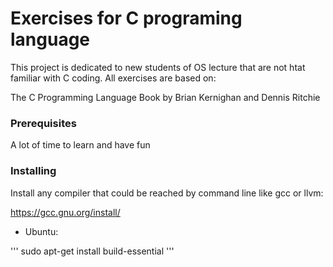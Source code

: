 # Exercises for C programing language

This project is dedicated to new students of OS lecture that are not htat
familiar with C coding. All exercises are based on: 

The C Programming Language
Book by Brian Kernighan and Dennis Ritchie


### Prerequisites

A lot of time to learn and have fun

### Installing

Install any compiler that could be reached by command line like gcc or llvm: 


https://gcc.gnu.org/install/

* Ubuntu: 

'''
sudo apt-get install build-essential
'''

